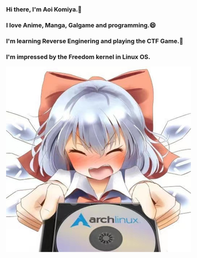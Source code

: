 ### Hi there, I'm Aoi Komiya.👋
### I love Anime, Manga, Galgame and programming.😄
### I'm learning Reverse Enginering and playing the CTF Game.🤔
### I'm impressed by the Freedom kernel in Linux OS.

![arch-chan](https://raw.githubusercontent.com/Alizestl/PicoGo/main/Arch_chan.jpg)

<!--
**Alizestl/alizestl** is a ✨ _special_ ✨ repository because its `README.md` (this file) appears on your GitHub profile.

Here are some ideas to get you started:

- 🔭 I’m currently working on ...
- 🌱 I’m currently learning ...
- 👯 I’m looking to collaborate on ...
- 🤔 I’m looking for help with ...
- 💬 Ask me about ...
- 📫 How to reach me: ...
- 😄 Pronouns: ...
- ⚡ Fun fact: ...
-->
